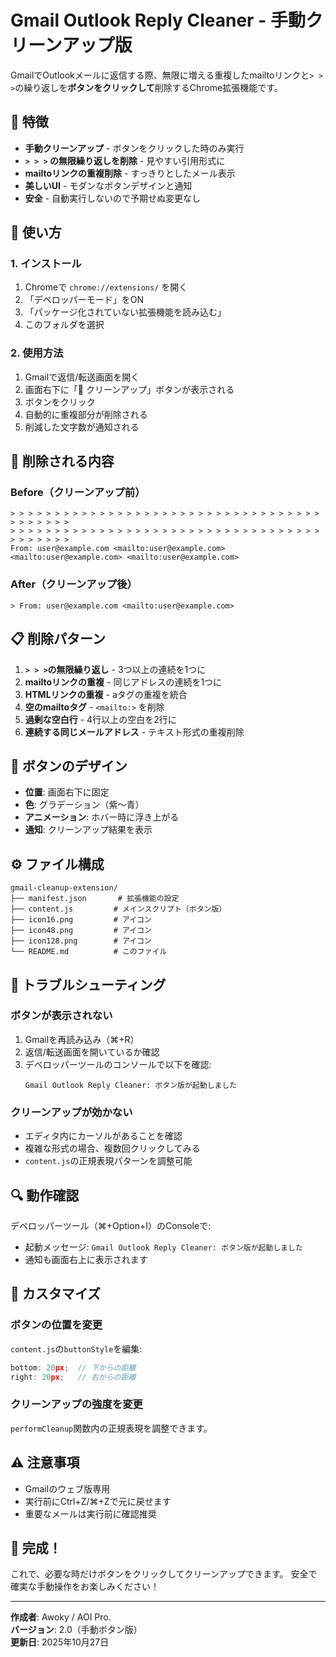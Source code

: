 # Gmail Outlook Reply Cleaner - 手動クリーンアップ版

GmailでOutlookメールに返信する際、無限に増える重複したmailtoリンクと`> > >`の繰り返しを**ボタンをクリックして**削除するChrome拡張機能です。

## 🎯 特徴

- **手動クリーンアップ** - ボタンをクリックした時のみ実行
- **`> > >` の無限繰り返しを削除** - 見やすい引用形式に
- **mailtoリンクの重複削除** - すっきりとしたメール表示
- **美しいUI** - モダンなボタンデザインと通知
- **安全** - 自動実行しないので予期せぬ変更なし

## 🚀 使い方

### 1. インストール

1. Chromeで `chrome://extensions/` を開く
2. 「デベロッパーモード」をON
3. 「パッケージ化されていない拡張機能を読み込む」
4. このフォルダを選択

### 2. 使用方法

1. Gmailで返信/転送画面を開く
2. 画面右下に「🧹 クリーンアップ」ボタンが表示される
3. ボタンをクリック
4. 自動的に重複部分が削除される
5. 削減した文字数が通知される

## 🧹 削除される内容

### Before（クリーンアップ前）
```
> > > > > > > > > > > > > > > > > > > > > > > > > > > > > > > > > > > > > > > > > > 
> > > > > > > > > > > > > > > > > > > > > > > > > > > > > > > > > > > > > > > > > >
From: user@example.com <mailto:user@example.com> <mailto:user@example.com> <mailto:user@example.com>
```

### After（クリーンアップ後）
```
> From: user@example.com <mailto:user@example.com>
```

## 📋 削除パターン

1. **`> > >`の無限繰り返し** - 3つ以上の連続を1つに
2. **mailtoリンクの重複** - 同じアドレスの連続を1つに
3. **HTMLリンクの重複** - aタグの重複を統合
4. **空のmailtoタグ** - `<mailto:>` を削除
5. **過剰な空白行** - 4行以上の空白を2行に
6. **連続する同じメールアドレス** - テキスト形式の重複削除

## 🎨 ボタンのデザイン

- **位置**: 画面右下に固定
- **色**: グラデーション（紫〜青）
- **アニメーション**: ホバー時に浮き上がる
- **通知**: クリーンアップ結果を表示

## ⚙️ ファイル構成

```
gmail-cleanup-extension/
├── manifest.json       # 拡張機能の設定
├── content.js         # メインスクリプト（ボタン版）
├── icon16.png         # アイコン
├── icon48.png         # アイコン
├── icon128.png        # アイコン
└── README.md          # このファイル
```

## 🔧 トラブルシューティング

### ボタンが表示されない

1. Gmailを再読み込み（⌘+R）
2. 返信/転送画面を開いているか確認
3. デベロッパーツールのコンソールで以下を確認:
   ```
   Gmail Outlook Reply Cleaner: ボタン版が起動しました
   ```

### クリーンアップが効かない

- エディタ内にカーソルがあることを確認
- 複雑な形式の場合、複数回クリックしてみる
- `content.js`の正規表現パターンを調整可能

## 🔍 動作確認

デベロッパーツール（⌘+Option+I）のConsoleで:
- 起動メッセージ: `Gmail Outlook Reply Cleaner: ボタン版が起動しました`
- 通知も画面右上に表示されます

## 📝 カスタマイズ

### ボタンの位置を変更

`content.js`の`buttonStyle`を編集:
```javascript
bottom: 20px;  // 下からの距離
right: 20px;   // 右からの距離
```

### クリーンアップの強度を変更

`performCleanup`関数内の正規表現を調整できます。

## ⚠️ 注意事項

- Gmailのウェブ版専用
- 実行前にCtrl+Z/⌘+Zで元に戻せます
- 重要なメールは実行前に確認推奨

## 🎉 完成！

これで、必要な時だけボタンをクリックしてクリーンアップできます。
安全で確実な手動操作をお楽しみください！

---

**作成者**: Awoky / AOI Pro.  
**バージョン**: 2.0（手動ボタン版）  
**更新日**: 2025年10月27日
